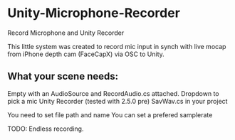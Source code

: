 # Unity-Microphone-Recorder
Record Microphone and Unity Recorder

This little system was created to record mic input in synch with live mocap from iPhone depth cam (FaceCapX) via OSC to Unity.

## What your scene needs: 
Empty with an AudioSource and RecordAudio.cs attached.
Dropdown to pick a mic
Unity Recorder (tested with 2.5.0 pre)
SavWav.cs in your project

You need to set file path and name
You can set a prefered samplerate 

TODO: 
Endless recording.
